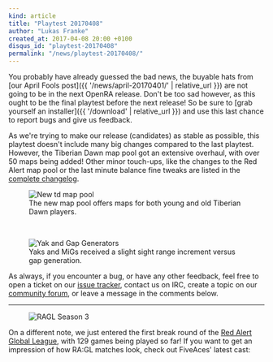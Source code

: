 ```yaml
---
kind: article
title: "Playtest 20170408"
author: "Lukas Franke"
created_at: 2017-04-08 20:00 +0100
disqus_id: "playtest-20170408"
permalink: "/news/playtest-20170408/"
---
```


You probably have already guessed the bad news, the buyable hats from [our April Fools post]({{ '/news/april-20170401/' | relative_url }}) are not going to be in the next OpenRA release. Don't be too sad however, as this ought to be the final playtest before the next release! So be sure to [grab yourself an installer]({{ '/download' | relative_url }}) and use this last chance to report bugs and give us feedback.

As we're trying to make our release (candidates) as stable as possible, this playtest doesn't include many big changes compared to the last playtest. However, the Tiberian Dawn map pool got an extensive overhaul, with over 50 maps being added! Other minor touch-ups, like the changes to the Red Alert map pool or the last minute balance fine tweaks are listed in the [complete changelog](https://github.com/OpenRA/OpenRA/wiki/Changelog/5d16339b25ad3fe88f293f4590cb959f70000a5b).

<figure>
  <img src="{{ '/images/news/20170408-td-map-pool.webp' | relative_url }}" alt="New td map pool" />
  <figcaption>The new map pool offers maps for both young and old Tiberian Dawn players.</figcaption>
</figure>
<br />
<figure>
  <img src="{{ '/images/news/20170408-yak-gap.webp' | relative_url }}" alt="Yak and Gap Generators" />
  <figcaption>Yaks and MiGs received a slight sight range increment versus gap generation.</figcaption>
</figure>

As always, if you encounter a bug, or have any other feedback, feel free to open a ticket on our [issue tracker](https://bugs.openra.net), contact us on IRC, create a topic on our [community forum](https://forum.openra.net/), or leave a message in the comments below.

<hr>

<figure>
  <img src="{{ '/images/news/20170408-ragl-III.webp' | relative_url }}" alt="RAGL Season 3" />
</figure>

On a different note, we just entered the first break round of the [Red Alert Global League](https://forum.openra.net/viewtopic.php?t=20000), with 129 games being played so far!
If you want to get an impression of how RA:GL matches look, check out FiveAces' latest cast:

<figure>
  <lite-youtube videoid="T0cSz8cUgpA"></lite-youtube>
</figure>
